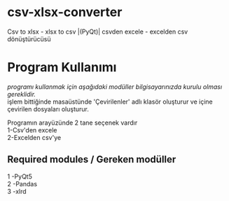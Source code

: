 # csv-xlsx-converter
Csv to xlsx - xlsx to csv |(PyQt)| csvden excele - excelden csv dönüştürücüsü 

# Program Kullanımı
*programı kullanmak için aşağıdaki modüller bilgisayarınızda kurulu olması gereklidir.*<br/>
işlem bittiğinde masaüstünde 'Çevirilenler' adlı klasör oluşturur ve içine çevirilen dosyaları oluşturur.

Programın arayüzünde 2 tane seçenek vardır <br/>
1-Csv'den excele <br/>
2-Excelden csv'ye




<h2>Required modules / Gereken modüller</h2>
 
1 -PyQt5 <br/> 2 -Pandas <br/> 3 -xlrd 

